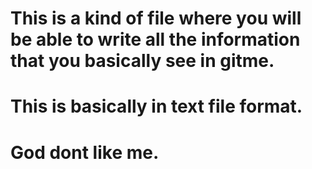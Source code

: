 # This is a kind of file where you will be able to write all the information that you basically see in gitme.
# This is basically in  text file format.
# God dont like me.
